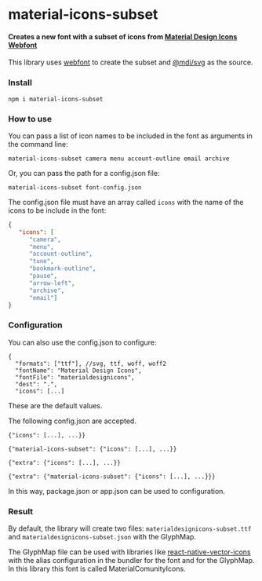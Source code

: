 # material-icons-subset

#### Creates a new font with a subset of icons from [Material Design Icons Webfont](https://materialdesignicons.com/)

This library uses [webfont](https://github.com/itgalaxy/webfont) to create the subset and [@mdi/svg](https://www.npmjs.com/package/@mdi/svg) as the source.

### Install

```
npm i material-icons-subset
```

### How to use

You can pass a list of icon names to be included in the font as arguments in the command line:

```
material-icons-subset camera menu account-outline email archive
```

Or, you can pass the path for a config.json file:

```
material-icons-subset font-config.json
```

The config.json file must have an array called `icons` with the name of the icons to be include in the font:

```JSON
{
   "icons": [
      "camera",
      "menu",
      "account-outline",
      "tune",
      "bookmark-outline",
      "pause",
      "arrow-left",
      "archive",
      "email"]
}
```

### Configuration

You can also use the config.json to configure:

```
{
  "formats": ["ttf"], //svg, ttf, woff, woff2
  "fontName": "Material Design Icons",
  "fontFile": "materialdesignicons",
  "dest": ".",
  "icons": [...]
```

These are the default values.

The following config.json are accepted.

```
{"icons": [...], ...}}
```

```
{"material-icons-subset": {"icons": [...], ...}}
```

```
{"extra": {"icons": [...], ...}}
```

```
{"extra": {"material-icons-subset": {"icons": [...], ...}}}
```

In this way, package.json or app.json can be used to configuration.

### Result

By default, the library will create two files:
`materialdesignicons-subset.ttf` and
`materialdesignicons-subset.json` with the GlyphMap.

The GlyphMap file can be used with libraries like [react-native-vector-icons](https://github.com/oblador/react-native-vector-icons/) with the alias configuration in the bundler for the font and for the GlyphMap. In this library this font is called MaterialComunityIcons.
